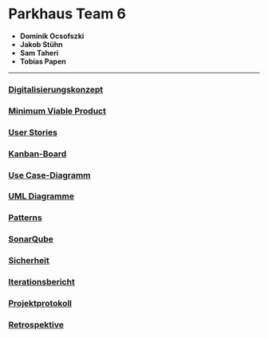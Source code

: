 
# Parkhaus Team 6

- **Dominik Ocsofszki**
- **Jakob Stühn**
- **Sam Taheri**
- **Tobias Papen**

---

### [Digitalisierungskonzept](/files/Digitalisierungskonzept.md)

### [Minimum Viable Product](/files/MinimumViableProduct.md)

### [User Stories](/files/UserStories.md)

### [Kanban-Board]()

### [Use Case-Diagramm]()

### [UML Diagramme]()

### [Patterns]()

### [SonarQube](/files/SonarQube.md)

### [Sicherheit](/files/Sicherheit.md)

### [Iterationsbericht]()

### [Projektprotokoll]()

### [Retrospektive]()
